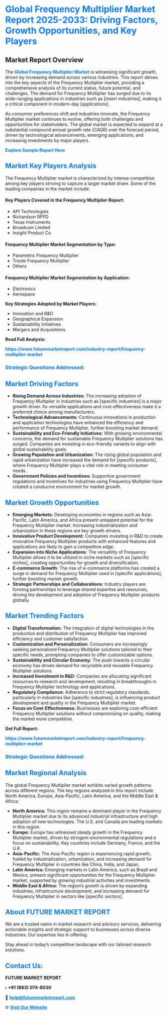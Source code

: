 <h1 style="color: #007BFF;">Global Frequency Multiplier Market Report 2025-2033: Driving Factors, Growth Opportunities, and Key Players</h1>

<section id="overview">
<h2>Market Report Overview</h2>
<p>The <a href="https://www.futuremarketreport.com/industry-report/frequency-multiplier-market" style="color: #007BFF; text-decoration: none;"><strong>Global Frequency Multiplier Market</strong></a> is witnessing significant growth, driven by increasing demand across various industries. This report delves into the key aspects of the Frequency Multiplier market, providing a comprehensive analysis of its current status, future potential, and challenges. The demand for Frequency Multiplier has surged due to its wide-ranging applications in industries such as [insert industries], making it a critical component in modern-day [applications].</p>
<p>As consumer preferences shift and industries innovate, the Frequency Multiplier market continues to evolve, offering both challenges and opportunities for stakeholders. The global market is expected to expand at a substantial compound annual growth rate (CAGR) over the forecast period, driven by technological advancements, emerging applications, and increasing investments by major players.</p>
</section>

<section id="overview">
<p><a href="https://www.futuremarketreport.com/request-sample/reportId=76286" style="color: #007BFF; text-decoration: none;"><strong>Explore Sample Report Here</strong></a></p>
</section>

<section id="key-players">
<h2 style="color: #007BFF;">Market Key Players Analysis</h2>
<p>The Frequency Multiplier market is characterized by intense competition among key players striving to capture a larger market share. Some of the leading companies in the market include:</p>
<h4>Key Players Covered in the Frequency Multiplier Report:</h4>
<ul><li>API Technologies</li><li>Richardson RFPD</li><li>Texas Instruments</li><li>Broadcom Limited</li><li>Insight Product Co</li></ul>
<h4>Frequency Multiplier Market Segmentation by Type:</h4>
<ul><li>Parametric Frequency Multiplier</li><li>Triode Frequency Multiplier</li><li>Others</li></ul>

<h4>Frequency Multiplier Market Segmentation by Application:</h4>
<ul><li>Electronics</li><li>Aerospace</li></ul>
<p><strong>Key Strategies Adopted by Market Players:</strong></p>
<ul>
<li>Innovation and R&D</li>
<li>Geographical Expansion</li>
<li>Sustainability Initiatives</li>
<li>Mergers and Acquisitions</li>
</ul>
</section>

<section>
<p><strong>Read Full Analysis: </strong></p><a href="https://www.futuremarketreport.com/industry-report/frequency-multiplier-market" style="color: #007BFF; text-decoration: none;"><strong>https://www.futuremarketreport.com/industry-report/frequency-multiplier-market</strong></a>
<h3 style="color: #007BFF;">Strategic Questions Addressed:</h3>
</section>

<section id="driving-factors">
<h2 style="color: #007BFF;">Market Driving Factors</h2>
<ul>
<li><strong>Rising Demand Across Industries:</strong> The increasing adoption of Frequency Multiplier in industries such as [specific industries] is a major growth driver. Its versatile applications and cost-effectiveness make it a preferred choice among manufacturers.</li>
<li><strong>Technological Advancements:</strong> Continuous innovations in production and application technologies have enhanced the efficiency and performance of Frequency Multiplier, further boosting market demand.</li>
<li><strong>Sustainability and Eco-Friendly Initiatives:</strong> With growing environmental concerns, the demand for sustainable Frequency Multiplier solutions has surged. Companies are investing in eco-friendly variants to align with global sustainability goals.</li>
<li><strong>Growing Population and Urbanization:</strong> The rising global population and rapid urbanization have increased the demand for [specific products], where Frequency Multiplier plays a vital role in meeting consumer needs.</li>
<li><strong>Government Policies and Incentives:</strong> Supportive government regulations and incentives for industries using Frequency Multiplier have created a conducive environment for market growth.</li>
</ul>
</section>

<section id="growth-opportunities">
<h2 style="color: #007BFF;">Market Growth Opportunities</h2>
<ul>
<li><strong>Emerging Markets:</strong> Developing economies in regions such as Asia-Pacific, Latin America, and Africa present untapped potential for the Frequency Multiplier market. Increasing industrialization and urbanization in these regions are key growth drivers.</li>
<li><strong>Innovative Product Development:</strong> Companies investing in R&D to create innovative Frequency Multiplier products with enhanced features and applications are likely to gain a competitive edge.</li>
<li><strong>Expansion into Niche Applications:</strong> The versatility of Frequency Multiplier allows it to be utilized in niche markets such as [specific niches], creating opportunities for growth and diversification.</li>
<li><strong>E-commerce Growth:</strong> The rise of e-commerce platforms has created a surge in demand for Frequency Multiplier used in [specific applications], further boosting market growth.</li>
<li><strong>Strategic Partnerships and Collaborations:</strong> Industry players are forming partnerships to leverage shared expertise and resources, driving the development and adoption of Frequency Multiplier products globally.</li>
</ul>
</section>

<section id="trending-factors">
<h2 style="color: #007BFF;">Market Trending Factors</h2>
<ul>
<li><strong>Digital Transformation:</strong> The integration of digital technologies in the production and distribution of Frequency Multiplier has improved efficiency and customer satisfaction.</li>
<li><strong>Customization and Personalization:</strong> Consumers are increasingly seeking personalized Frequency Multiplier solutions tailored to their specific needs, prompting companies to offer customizable options.</li>
<li><strong>Sustainability and Circular Economy:</strong> The push towards a circular economy has driven demand for recyclable and reusable Frequency Multiplier solutions.</li>
<li><strong>Increased Investment in R&D:</strong> Companies are allocating significant resources to research and development, resulting in breakthroughs in Frequency Multiplier technology and applications.</li>
<li><strong>Regulatory Compliance:</strong> Adherence to strict regulatory standards, particularly in industries like [specific industries], is influencing product development and quality in the Frequency Multiplier market.</li>
<li><strong>Focus on Cost-Effectiveness:</strong> Businesses are exploring cost-efficient Frequency Multiplier solutions without compromising on quality, making the market more competitive.</li>
</ul>
</section>

<section>
<p><strong>Get Full Report: </strong></p><a href="https://www.futuremarketreport.com/industry-report/frequency-multiplier-market" style="color: #007BFF; text-decoration: none;"><strong>https://www.futuremarketreport.com/industry-report/frequency-multiplier-market</strong></a>
<h3 style="color: #007BFF;">Strategic Questions Addressed:</h3>
</section>


<section id="regional-analysis">
<h2 style="color: #007BFF;">Market Regional Analysis</h2>
<p>The global Frequency Multiplier market exhibits varied growth patterns across different regions. The key regions analyzed in this report include North America, Europe, Asia-Pacific, Latin America, and the Middle East & Africa:</p>
<ul>
<li><strong>North America:</strong> This region remains a dominant player in the Frequency Multiplier market due to its advanced industrial infrastructure and high adoption of new technologies. The U.S. and Canada are leading markets in this region.</li>
<li><strong>Europe:</strong> Europe has witnessed steady growth in the Frequency Multiplier market, driven by stringent environmental regulations and a focus on sustainability. Key countries include Germany, France, and the U.K.</li>
<li><strong>Asia-Pacific:</strong> The Asia-Pacific region is experiencing rapid growth, fueled by industrialization, urbanization, and increasing demand for Frequency Multiplier in countries like China, India, and Japan.</li>
<li><strong>Latin America:</strong> Emerging markets in Latin America, such as Brazil and Mexico, present significant opportunities for the Frequency Multiplier market, supported by growing industrial activities and investments.</li>
<li><strong>Middle East & Africa:</strong> The region’s growth is driven by expanding industries, infrastructure development, and increasing demand for Frequency Multiplier in sectors like [specific sectors].</li>
</ul>
</section>

<footer>
<h2 style="color: #007BFF;">About FUTURE MARKET REPORT</h2>
<p>We are a trusted name in market research and advisory services, delivering actionable insights and strategic support to businesses across diverse industries. Our expertise lies in offering:</p>

<p>Stay ahead in today’s competitive landscape with our tailored research solutions.</p>

<h2 style="color: #007BFF;">Contact Us:</h2>
<p><strong>FUTURE MARKET REPORT</strong></p>
<p>📞 <strong>+91 (883) 074-8030</strong></p>
<p>📧 <strong><a href="mailto:help@futuremarketreport.com" style="color: #007BFF;">help@futuremarketreport.com</a></strong></p>
<p>🌐 <strong><a href="https://www.futuremarketreport.com/" style="color: #007BFF;">Visit Our Website</a></strong></p>
</footer>